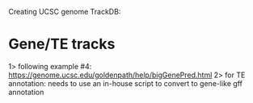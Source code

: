 Creating UCSC genome TrackDB:
# Gene/TE tracks
1> following example #4: https://genome.ucsc.edu/goldenpath/help/bigGenePred.html
2> for TE annotation: needs to use an in-house script to convert to gene-like gff annotation
